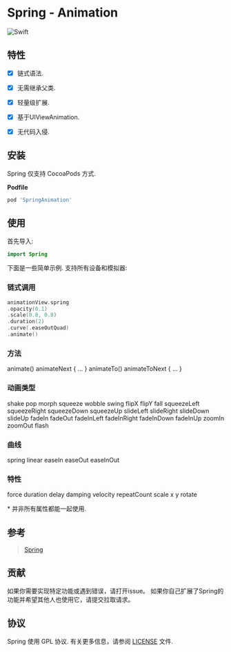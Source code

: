 
# Spring - Animation

![Swift](https://img.shields.io/badge/Swift-5.0-orange.svg)


## 特性

- [x] 链式语法.
- [x] 无需继承父类.
- [x] 轻量级扩展.
- [x] 基于UIViewAnimation.
- [x] 无代码入侵.


## 安装

Spring 仅支持 CocoaPods 方式.

**Podfile**

```ruby
pod 'SpringAnimation'
```

## 使用

首先导入:

```swift
import Spring
```

下面是一些简单示例. 支持所有设备和模拟器:

### 链式调用

```swift
animationView.spring
.opacity(0.1)
.scale(0.8, 0.8)
.duration(2)
.curve(.easeOutQuad)
.animate()
```

### 方法
animate()
animateNext { ... }
animateTo()
animateToNext { ... }

### 动画类型
shake
pop
morph
squeeze
wobble
swing
flipX
flipY
fall
squeezeLeft
squeezeRight
squeezeDown
squeezeUp
slideLeft
slideRight
slideDown
slideUp
fadeIn
fadeOut
fadeInLeft
fadeInRight
fadeInDown
fadeInUp
zoomIn
zoomOut
flash

### 曲线
spring
linear
easeIn
easeOut
easeInOut

### 特性
force
duration
delay
damping
velocity
repeatCount
scale
x
y
rotate

\* 并非所有属性都能一起使用.

## 参考

> [Spring](https://github.com/MengTo/Spring)

## 贡献

如果你需要实现特定功能或遇到错误，请打开issue。 如果你自己扩展了Spring的功能并希望其他人也使用它，请提交拉取请求。


## 协议

Spring 使用 GPL 协议. 有关更多信息，请参阅 [LICENSE](LICENSE) 文件.
